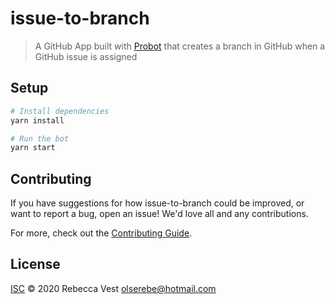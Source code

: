 # issue-to-branch

> A GitHub App built with [Probot](https://github.com/probot/probot) that creates a branch in GitHub when a GitHub issue is assigned

## Setup

```sh
# Install dependencies
yarn install

# Run the bot
yarn start
```

## Contributing

If you have suggestions for how issue-to-branch could be improved, or want to report a bug, open an issue! We'd love all and any contributions.

For more, check out the [Contributing Guide](CONTRIBUTING.md).

## License

[ISC](LICENSE) © 2020 Rebecca Vest <olserebe@hotmail.com>
